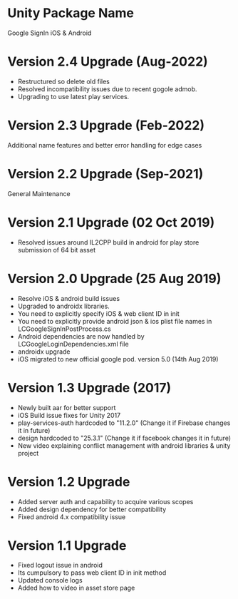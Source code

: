 # Unity Package Name
Google SignIn iOS & Android

# Version 2.4 Upgrade (Aug-2022)
- Restructured so delete old files
- Resolved incompatibility issues due to recent gogole admob.
- Upgrading to use latest play services.

# Version 2.3 Upgrade (Feb-2022)
Additional name features and better error handling for edge cases

# Version 2.2 Upgrade (Sep-2021)
General Maintenance 

# Version 2.1 Upgrade (02 Oct 2019)
- Resolved issues around IL2CPP build in android for play store submission of 64 bit asset

# Version 2.0 Upgrade (25 Aug 2019)
- Resolve iOS & android build issues
- Upgraded to androidx libraries.
- You need to explicitly specify iOS & web client ID in init
- You need to explicitly provide android json & ios plist file names in LCGoogleSignInPostProcess.cs
- Android dependencies are now handled by LCGoogleLoginDependencies.xml file
- androidx upgrade
- iOS migrated to new official google pod.  version 5.0 (14th Aug 2019)

# Version 1.3 Upgrade (2017)
- Newly built aar for better support
- iOS Build issue fixes for Unity 2017
- play-services-auth hardcoded to "11.2.0" (Change it if Firebase changes it in future)
- design hardcoded to "25.3.1" (Change it if facebook changes it in future)
- New video explaining conflict management with android libraries & unity project

# Version 1.2 Upgrade
- Added server auth and capability to acquire various scopes
- Added design dependency for better compatibility
- Fixed android 4.x compatibility issue

# Version 1.1 Upgrade
- Fixed logout issue in android
- Its cumpulsory to pass web client ID in init method
- Updated console logs
- Added how to video in asset store page

